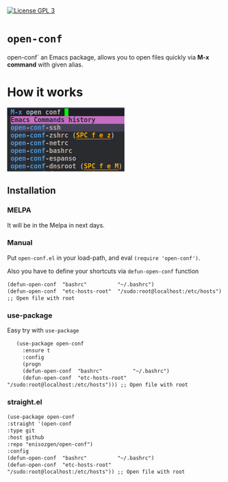 <p align="left"><a href="http://www.gnu.org/licenses/gpl-3.0.txt"><img src="https://img.shields.io/badge/license-GPL_3-green.svg" alt="License GPL 3" /></a>


# `open-conf`

open-conf` an Emacs package, allows you to open files quickly via **M-x command** with given alias.


# How it works

![example](docs/example.png)


## Installation

### MELPA

  It will be in the Melpa in next days.

### Manual

  Put `open-conf.el` in your load-path, and eval `(require 'open-conf')`.

  Also you have to define your shortcuts via `defun-open-conf` function

  ```elisp
  (defun-open-conf  "bashrc"          "~/.bashrc")
  (defun-open-conf  "etc-hosts-root"  "/sudo:root@localhost:/etc/hosts") ;; Open file with root
  ```

### use-package

   Easy try with `use-package`

``` elisp
   (use-package open-conf
     :ensure t
     :config
     (progn
     (defun-open-conf  "bashrc"          "~/.bashrc")
     (defun-open-conf  "etc-hosts-root"  "/sudo:root@localhost:/etc/hosts"))) ;; Open file with root
```


### straight.el

```elisp
(use-package open-conf
:straight '(open-conf
:type git
:host github
:repo "enisozgen/open-conf")
:config
(defun-open-conf  "bashrc"          "~/.bashrc")
(defun-open-conf  "etc-hosts-root"  "/sudo:root@localhost:/etc/hosts")) ;; Open file with root
```
